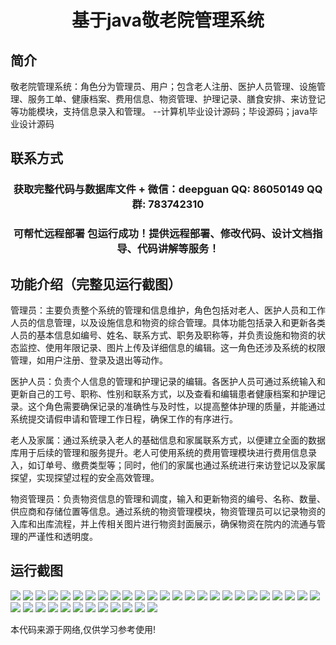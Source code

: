 <p><h1 align="center">基于java敬老院管理系统</h1></p>

## 简介
敬老院管理系统：角色分为管理员、用户；包含老人注册、医护人员管理、设施管理、服务工单、健康档案、费用信息、物资管理、护理记录、膳食安排、来访登记等功能模块，支持信息录入和管理。    --计算机毕业设计源码；毕设源码；java毕业设计源码


## 联系方式
<p><h3 align="center">获取完整代码与数据库文件 + 微信：deepguan QQ: 86050149 QQ群: 783742310</h3></p>
<p><h3 align="center">可帮忙远程部署 包运行成功！提供远程部署、修改代码、设计文档指导、代码讲解等服务！</h3></p>

## 功能介绍（完整见运行截图）
管理员：主要负责整个系统的管理和信息维护，角色包括对老人、医护人员和工作人员的信息管理，以及设施信息和物资的综合管理。具体功能包括录入和更新各类人员的基本信息如编号、姓名、联系方式、职务及职称等，并负责设施和物资的状态监控、使用年限记录、图片上传及详细信息的编辑。这一角色还涉及系统的权限管理，如用户注册、登录及退出等动作。

医护人员：负责个人信息的管理和护理记录的编辑。各医护人员可通过系统输入和更新自己的工号、职称、性别和联系方式，以及查看和编辑患者健康档案和护理记录。这个角色需要确保记录的准确性与及时性，以提高整体护理的质量，并能通过系统提交请假申请和管理工作日程，确保工作的有序进行。

老人及家属：通过系统录入老人的基础信息和家属联系方式，以便建立全面的数据库用于后续的管理和服务提升。老人可使用系统的费用管理模块进行费用信息录入，如订单号、缴费类型等；同时，他们的家属也通过系统进行来访登记以及家属探望，实现探望过程的安全高效管理。

物资管理员：负责物资信息的管理和调度，输入和更新物资的编号、名称、数量、供应商和存储位置等信息。通过系统的物资管理模块，物资管理员可以记录物资的入库和出库流程，并上传相关图片进行物资封面展示，确保物资在院内的流通与管理的严谨性和透明度。


## 运行截图
![](https://bs-1329754181.cos.ap-shanghai.myqcloud.com/spring/ElderlyCareManagementSystem1/img/001.jpg)
![](https://bs-1329754181.cos.ap-shanghai.myqcloud.com/spring/ElderlyCareManagementSystem1/img/002.jpg)
![](https://bs-1329754181.cos.ap-shanghai.myqcloud.com/spring/ElderlyCareManagementSystem1/img/003.jpg)
![](https://bs-1329754181.cos.ap-shanghai.myqcloud.com/spring/ElderlyCareManagementSystem1/img/004.jpg)
![](https://bs-1329754181.cos.ap-shanghai.myqcloud.com/spring/ElderlyCareManagementSystem1/img/005.jpg)
![](https://bs-1329754181.cos.ap-shanghai.myqcloud.com/spring/ElderlyCareManagementSystem1/img/006.jpg)
![](https://bs-1329754181.cos.ap-shanghai.myqcloud.com/spring/ElderlyCareManagementSystem1/img/007.jpg)
![](https://bs-1329754181.cos.ap-shanghai.myqcloud.com/spring/ElderlyCareManagementSystem1/img/008.jpg)
![](https://bs-1329754181.cos.ap-shanghai.myqcloud.com/spring/ElderlyCareManagementSystem1/img/009.jpg)
![](https://bs-1329754181.cos.ap-shanghai.myqcloud.com/spring/ElderlyCareManagementSystem1/img/010.jpg)
![](https://bs-1329754181.cos.ap-shanghai.myqcloud.com/spring/ElderlyCareManagementSystem1/img/011.jpg)
![](https://bs-1329754181.cos.ap-shanghai.myqcloud.com/spring/ElderlyCareManagementSystem1/img/012.jpg)
![](https://bs-1329754181.cos.ap-shanghai.myqcloud.com/spring/ElderlyCareManagementSystem1/img/013.jpg)
![](https://bs-1329754181.cos.ap-shanghai.myqcloud.com/spring/ElderlyCareManagementSystem1/img/014.jpg)
![](https://bs-1329754181.cos.ap-shanghai.myqcloud.com/spring/ElderlyCareManagementSystem1/img/015.jpg)
![](https://bs-1329754181.cos.ap-shanghai.myqcloud.com/spring/ElderlyCareManagementSystem1/img/016.jpg)
![](https://bs-1329754181.cos.ap-shanghai.myqcloud.com/spring/ElderlyCareManagementSystem1/img/017.jpg)
![](https://bs-1329754181.cos.ap-shanghai.myqcloud.com/spring/ElderlyCareManagementSystem1/img/018.jpg)
![](https://bs-1329754181.cos.ap-shanghai.myqcloud.com/spring/ElderlyCareManagementSystem1/img/019.jpg)
![](https://bs-1329754181.cos.ap-shanghai.myqcloud.com/spring/ElderlyCareManagementSystem1/img/020.jpg)
![](https://bs-1329754181.cos.ap-shanghai.myqcloud.com/spring/ElderlyCareManagementSystem1/img/021.jpg)
![](https://bs-1329754181.cos.ap-shanghai.myqcloud.com/spring/ElderlyCareManagementSystem1/img/022.jpg)
![](https://bs-1329754181.cos.ap-shanghai.myqcloud.com/spring/ElderlyCareManagementSystem1/img/023.jpg)
![](https://bs-1329754181.cos.ap-shanghai.myqcloud.com/spring/ElderlyCareManagementSystem1/img/024.jpg)
![](https://bs-1329754181.cos.ap-shanghai.myqcloud.com/spring/ElderlyCareManagementSystem1/img/025.jpg)
![](https://bs-1329754181.cos.ap-shanghai.myqcloud.com/spring/ElderlyCareManagementSystem1/img/026.jpg)
![](https://bs-1329754181.cos.ap-shanghai.myqcloud.com/spring/ElderlyCareManagementSystem1/img/027.jpg)
![](https://bs-1329754181.cos.ap-shanghai.myqcloud.com/spring/ElderlyCareManagementSystem1/img/028.jpg)
![](https://bs-1329754181.cos.ap-shanghai.myqcloud.com/spring/ElderlyCareManagementSystem1/img/029.jpg)
![](https://bs-1329754181.cos.ap-shanghai.myqcloud.com/spring/ElderlyCareManagementSystem1/img/030.jpg)
![](https://bs-1329754181.cos.ap-shanghai.myqcloud.com/spring/ElderlyCareManagementSystem1/img/031.jpg)
![](https://bs-1329754181.cos.ap-shanghai.myqcloud.com/spring/ElderlyCareManagementSystem1/img/032.jpg)
![](https://bs-1329754181.cos.ap-shanghai.myqcloud.com/spring/ElderlyCareManagementSystem1/img/033.jpg)
![](https://bs-1329754181.cos.ap-shanghai.myqcloud.com/spring/ElderlyCareManagementSystem1/img/034.jpg)
![](https://bs-1329754181.cos.ap-shanghai.myqcloud.com/spring/ElderlyCareManagementSystem1/img/035.jpg)
![](https://bs-1329754181.cos.ap-shanghai.myqcloud.com/spring/ElderlyCareManagementSystem1/img/036.jpg)
![](https://bs-1329754181.cos.ap-shanghai.myqcloud.com/spring/ElderlyCareManagementSystem1/img/037.jpg)

<p>本代码来源于网络,仅供学习参考使用!</p>
